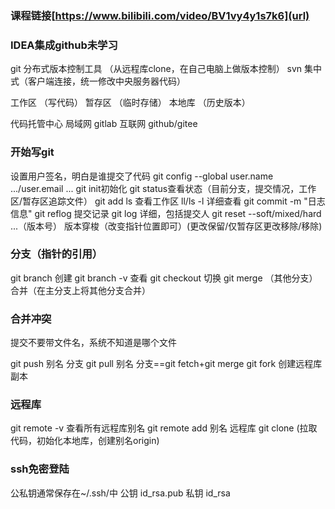### 课程链接[https://www.bilibili.com/video/BV1vy4y1s7k6](url)
### IDEA集成github未学习

git 分布式版本控制工具 （从远程库clone，在自己电脑上做版本控制）
svn 集中式（客户端连接，统一修改中央服务器代码） 

工作区 （写代码）
暂存区 （临时存储）
本地库 （历史版本）

代码托管中心
局域网 gitlab
互联网 github/gitee

### 开始写git
设置用户签名，明白是谁提交了代码
git config --global user.name .../user.email ...
git init初始化
git status查看状态（目前分支，提交情况，工作区/暂存区追踪文件）
git add <file>
ls 查看工作区
ll/ls -l 详细查看
git commit -m "日志信息" <file>
git reflog 提交记录
git log 详细，包括提交人
git reset --soft/mixed/hard ...（版本号） 版本穿梭（改变指针位置即可）(更改保留/仅暂存区更改移除/移除)

### 分支（指针的引用）
git branch 创建
git branch -v 查看
git checkout 切换
git merge （其他分支） 合并（在主分支上将其他分支合并）

### 合并冲突
提交不要带文件名，系统不知道是哪个文件

git push 别名 分支
git pull 别名 分支==git fetch+git merge
git fork 创建远程库副本

### 远程库
git remote -v 查看所有远程库别名
git remote add 别名 远程库
git clone (拉取代码，初始化本地库，创建别名origin)

### ssh免密登陆
公私钥通常保存在~/.ssh/中
公钥 id_rsa.pub
私钥 id_rsa